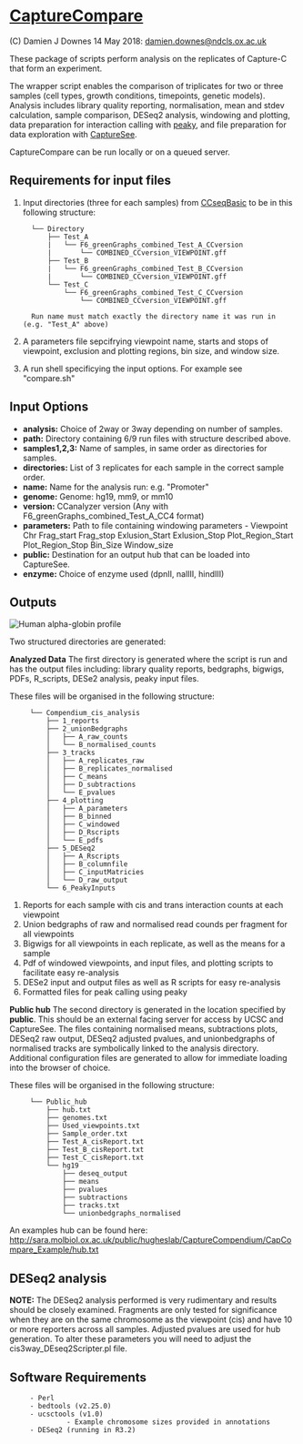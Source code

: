 # [CaptureCompare](https://www.biorxiv.org/content/10.1101/2020.02.17.952572v1)

(C) Damien J Downes 14 May 2018: damien.downes@ndcls.ox.ac.uk


These package of scripts perform analysis on the replicates of Capture-C that form an experiment. 

The wrapper script enables the comparison of triplicates for two or three samples (cell types, growth conditions, timepoints, genetic models). Analysis includes library quality reporting, normalisation, mean and stdev calculation, sample comparison, DESeq2 analysis, windowing and plotting, data preparation for interaction calling with [peaky](https://github.com/cqgd/pky), and file preparation for data exploration with [CaptureSee](https://capturesee.molbiol.ox.ac.uk/).

CaptureCompare can be run locally or on a queued server.
         
## Requirements for input files
         
1. Input directories (three for each samples) from [CCseqBasic](https://github.com/Hughes-Genome-Group/CCseqBasicS) to be in this following structure:

         └── Directory
             ├── Test_A
             |   └── F6_greenGraphs_combined_Test_A_CCversion
             |       └── COMBINED_CCversion_VIEWPOINT.gff
             ├── Test_B
             |   └── F6_greenGraphs_combined_Test_B_CCversion
             |       └── COMBINED_CCversion_VIEWPOINT.gff      
             └── Test_C
                 └── F6_greenGraphs_combined_Test_C_CCversion
                     └── COMBINED_CCversion_VIEWPOINT.gff 
  
         Run name must match exactly the directory name it was run in (e.g. "Test_A" above)
  
2. A parameters file sepcifrying viewpoint name, starts and stops of viewpoint, exclusion and plotting regions, bin size, and window size.

3.  A run shell specificying the input options. For example see "compare.sh"

## Input Options

- **analysis:** Choice of 2way or 3way depending on number of samples.
- **path:** Directory containing 6/9 run files with structure described above.
- **samples1,2,3:** Name of samples, in same order as directories for samples.
- **directories:** List of 3 replicates for each sample in the correct sample order.
- **name:** Name for the analysis run: e.g. "Promoter"
- **genome:** Genome: hg19, mm9, or mm10
- **version:** CCanalyzer version (Any with F6_greenGraphs_combined_Test_A_CC4 format)
- **parameters:** Path to file containing windowing parameters - Viewpoint    Chr Frag_start  Frag_stop Exlusion_Start Exlusion_Stop Plot_Region_Start Plot_Region_Stop Bin_Size Window_size
- **public:** Destination for an output hub that can be loaded into CaptureSee.
- **enzyme:** Choice of enzyme used (dpnII, nalIII, hindIII)

## Outputs

![Human alpha-globin profile](http://sara.molbiol.ox.ac.uk/public/hugheslab/CaptureCompendium/data/HbaCombined_plot.png)

Two structured directories are generated: 

**Analyzed Data**
The first directory is generated where the script is run and has the output files including: library quality reports, bedgraphs, bigwigs, PDFs, R_scripts, DESe2 analysis, peaky input files.

These files will be organised in the following structure:

         └── Compendium_cis_analysis
             ├── 1_reports
             ├── 2_unionBedgraphs
             │   ├── A_raw_counts
             │   └── B_normalised_counts
             ├── 3_tracks
             │   ├── A_replicates_raw
             │   ├── B_replicates_normalised
             │   ├── C_means
             │   ├── D_subtractions
             │   └── E_pvalues
             ├── 4_plotting
             │   ├── A_parameters
             │   ├── B_binned
             │   ├── C_windowed
             │   ├── D_Rscripts
             │   └── E_pdfs
             ├── 5_DESeq2
             │   ├── A_Rscripts
             │   ├── B_columnfile
             │   ├── C_inputMatricies
             │   └── D_raw_output
             └── 6_PeakyInputs

1. Reports for each sample with cis and trans interaction counts at each viewpoint
2. Union bedgraphs of raw and normalised read counds per fragment for all viewpoints 
3. Bigwigs for all viewpoints in each replicate, as well as the means for a sample     
4. Pdf of windowed viewpoints, and input files, and plotting scripts to facilitate easy re-analysis
5. DESe2 input and output files as well as R scripts for easy re-analysis
6. Formatted files for peak calling using peaky

**Public hub**
The second directory is generated in the location specified by **public**. This should be an external facing server for access by UCSC and CaptureSee. The files containing normalised means, subtractions plots, DESeq2 raw output, DESeq2 adjusted pvalues, and unionbedgraphs of normalised tracks are symbolically linked to the analysis directory. Additional configuration files are generated to allow for immediate loading into the browser of choice.

These files will be organised in the following structure:

         └── Public_hub
             ├── hub.txt
             ├── genomes.txt
             ├── Used_viewpoints.txt
             ├── Sample_order.txt
             ├── Test_A_cisReport.txt
             ├── Test_B_cisReport.txt
             ├── Test_C_cisReport.txt
             └── hg19
                 ├── deseq_output
                 ├── means
                 ├── pvalues
                 ├── subtractions
                 ├── tracks.txt
                 └── unionbedgraphs_normalised


 An examples hub can be found here: http://sara.molbiol.ox.ac.uk/public/hugheslab/CaptureCompendium/CapCompare_Example/hub.txt
 

## DESeq2 analysis
**NOTE:** The DESeq2 analysis performed is very rudimentary and results should be closely examined. Fragments are only tested for significance when they are on the same chromosome as the viewpoint (cis) and have 10 or more reporters across all samples. Adjusted pvalues are used for hub generation. To alter these parameters you will need to adjust the cis3way_DEseq2Scripter.pl file.

## Software Requirements
         - Perl
         - bedtools (v2.25.0)
         - ucsctools (v1.0)
                  - Example chromosome sizes provided in annotations
         - DESeq2 (running in R3.2)
         


